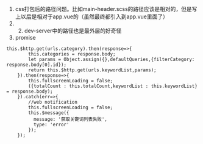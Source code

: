 1. css打包后的路径问题。比如main-header.scss的路径应该是相对的，但是写上以后是相对于app.vue的（虽然最终都引入到app.vue里面了）
2. 2. dev-server中的路径也是最外层的好奇怪
3. promise 

```
this.$http.get(urls.category).then(response=>{
        this.categories = response.body;
        let params = Object.assign({},defaultQueries,{filterCategory: response.body[0].id});
        return this.$http.get(urls.keywordList,params);
    }).then(response=>{
        this.fullscreenLoading = false;
        ({totalCount : this.totalCount,keywordList : this.keywordList} = response.body);
    }).catch(err=>{
        //web notification
        this.fullscreenLoading = false;
        this.$message({
          message: '获取关键词列表失败',
          type: 'error'
        });
    });
```
